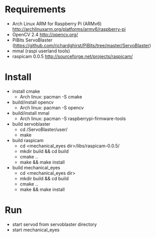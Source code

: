 Requirements
============

* Arch Linux ARM for Raspberry Pi (ARMv6) http://archlinuxarm.org/platforms/armv6/raspberry-pi
* OpenCV 2.4 http://opencv.org/
* PiBits ServoBlaster (https://github.com/richardghirst/PiBits/tree/master/ServoBlaster)
* mmal (raspi userland tools)
* raspicam 0.0.5 http://sourceforge.net/projects/raspicam/

Install
=======

* install cmake
    * Arch linux: pacman -S cmake
* build/install opencv
    * Arch linux: pacman -S opencv
* build/install mmal
    * Arch linux: pacman -S raspberrypi-firmware-tools
* build servoblaster
    * cd <pibits dir>/ServoBlaster/user/
    * make
* build raspicam
    * cd <mechanical_eyes dir>/libs/raspicam-0.0.5/
    * mkdir build && cd build
    * cmake ..
    * make && make install
* build mechanical\_eyes
    * cd <mechanical_eyes dir>
    * mkdir build && cd build
    * cmake ..
    * make && make install


Run
===

* start servod from servoblaster directory
* start mechanical\_eyes
